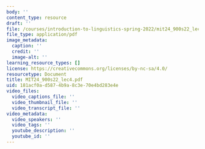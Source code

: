 ```yaml
---
body: ''
content_type: resource
draft: ''
file: /courses/introduction-to-linguistics-spring-2022/mit24_900s22_lec4.pdf
file_type: application/pdf
image_metadata:
  caption: ''
  credit: ''
  image-alt: ''
learning_resource_types: []
license: https://creativecommons.org/licenses/by-nc-sa/4.0/
resourcetype: Document
title: MIT24_900s22_lec4.pdf
uid: 181acf0a-d587-4b9a-8c3e-70e4bd283e4e
video_files:
  video_captions_file: ''
  video_thumbnail_file: ''
  video_transcript_file: ''
video_metadata:
  video_speakers: ''
  video_tags: ''
  youtube_description: ''
  youtube_id: ''
---
```

